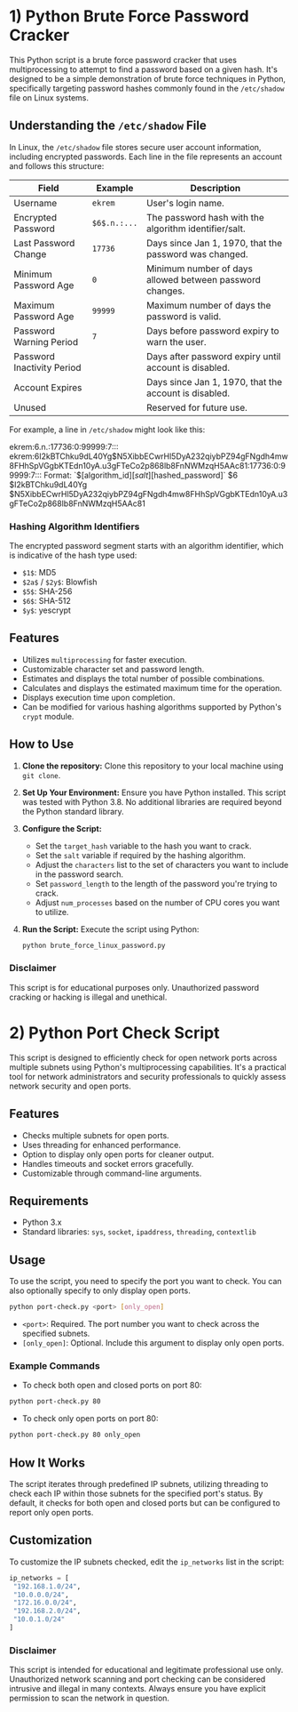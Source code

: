 # 1) Python Brute Force Password Cracker

This Python script is a brute force password cracker that uses multiprocessing to attempt to find a password based on a given hash. It's designed to be a simple demonstration of brute force techniques in Python, specifically targeting password hashes commonly found in the `/etc/shadow` file on Linux systems.

## Understanding the `/etc/shadow` File

In Linux, the `/etc/shadow` file stores secure user account information, including encrypted passwords. Each line in the file represents an account and follows this structure:

| Field                | Example          | Description                                          |
|----------------------|------------------|------------------------------------------------------|
| Username             | `ekrem`           | User's login name.                                   |
| Encrypted Password   | `$6$.n.:...`     | The password hash with the algorithm identifier/salt. |
| Last Password Change | `17736`          | Days since Jan 1, 1970, that the password was changed.|
| Minimum Password Age | `0`              | Minimum number of days allowed between password changes.|
| Maximum Password Age | `99999`          | Maximum number of days the password is valid.        |
| Password Warning Period | `7`           | Days before password expiry to warn the user.        |
| Password Inactivity Period | ` `         | Days after password expiry until account is disabled.|
| Account Expires      | ` `              | Days since Jan 1, 1970, that the account is disabled.|
| Unused               | ` `              | Reserved for future use.                             |

For example, a line in `/etc/shadow` might look like this:

ekrem:$6$.n.:17736:0:99999:7:::
ekrem:$6$I2kBTChku9dL40Yg$N5XibbECwrHl5DyA232qiybPZ94gFNgdh4mw8FHhSpVGgbKTEdn10yA.u3gFTeCo2p868lb8FnNWMzqH5AAc81:17736:0:99999:7:::
Format: `$[algorithm_id]$[salt]$[hashed_password]`
$6  $I2kBTChku9dL40Yg  $N5XibbECwrHl5DyA232qiybPZ94gFNgdh4mw8FHhSpVGgbKTEdn10yA.u3gFTeCo2p868lb8FnNWMzqH5AAc81


### Hashing Algorithm Identifiers

The encrypted password segment starts with an algorithm identifier, which is indicative of the hash type used:

- `$1$`: MD5
- `$2a$` / `$2y$`: Blowfish
- `$5$`: SHA-256
- `$6$`: SHA-512
- `$y$`: yescrypt

## Features

- Utilizes `multiprocessing` for faster execution.
- Customizable character set and password length.
- Estimates and displays the total number of possible combinations.
- Calculates and displays the estimated maximum time for the operation.
- Displays execution time upon completion.
- Can be modified for various hashing algorithms supported by Python's `crypt` module.

## How to Use

1. **Clone the repository:**
   Clone this repository to your local machine using `git clone`.

2. **Set Up Your Environment:**
   Ensure you have Python installed. This script was tested with Python 3.8. No additional libraries are required beyond the Python standard library.

3. **Configure the Script:**
   - Set the `target_hash` variable to the hash you want to crack.
   - Set the `salt` variable if required by the hashing algorithm.
   - Adjust the `characters` list to the set of characters you want to include in the password search.
   - Set `password_length` to the length of the password you're trying to crack.
   - Adjust `num_processes` based on the number of CPU cores you want to utilize.

4. **Run the Script:**
   Execute the script using Python:

   ```bash
   python brute_force_linux_password.py


### Disclaimer
This script is for educational purposes only. Unauthorized password cracking or hacking is illegal and unethical.


# 2) Python Port Check Script

This script is designed to efficiently check for open network ports across multiple subnets using Python's multiprocessing capabilities. It's a practical tool for network administrators and security professionals to quickly assess network security and open ports.

## Features

- Checks multiple subnets for open ports.
- Uses threading for enhanced performance.
- Option to display only open ports for cleaner output.
- Handles timeouts and socket errors gracefully.
- Customizable through command-line arguments.

## Requirements

- Python 3.x
- Standard libraries: `sys`, `socket`, `ipaddress`, `threading`, `contextlib`

## Usage

To use the script, you need to specify the port you want to check. You can also optionally specify to only display open ports.

```bash
python port-check.py <port> [only_open]
```

- `<port>`: Required. The port number you want to check across the specified subnets.
- `[only_open]`: Optional. Include this argument to display only open ports.


### Example Commands

- To check both open and closed ports on port 80:
```bash
python port-check.py 80
```

- To check only open ports on port 80:
```bash
python port-check.py 80 only_open
```

## How It Works

The script iterates through predefined IP subnets, utilizing threading to check each IP within those subnets for the specified port's status. By default, it checks for both open and closed ports but can be configured to report only open ports.

## Customization

To customize the IP subnets checked, edit the `ip_networks` list in the script:

```python
ip_networks = [
 "192.168.1.0/24",
 "10.0.0.0/24",
 "172.16.0.0/24",
 "192.168.2.0/24",
 "10.0.1.0/24"
]
```
### Disclaimer
This script is intended for educational and legitimate professional use only. Unauthorized network scanning and port checking can be considered intrusive and illegal in many contexts. Always ensure you have explicit permission to scan the network in question.






